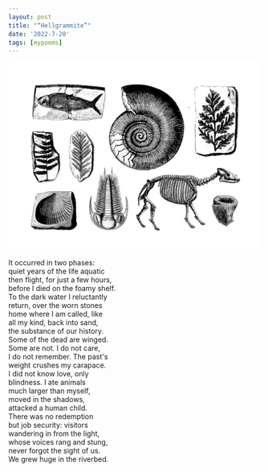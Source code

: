 ```yaml
---
layout: post
title: "“Hellgrammite”"
date: '2022-7-20'
tags: [mypoems]
---
```


![bug](/assets/bug.png)

It occurred in two phases:<br>
quiet years of the life aquatic<br>
then flight, for just a few hours,<br>
before I died on the foamy shelf.<br>
To the dark water I reluctantly<br>
return, over the worn stones<br>
home where I am called, like<br>
all my kind, back into sand,<br>
the substance of our history.<br>
Some of the dead are winged.<br>
Some are not. I do not care,<br>
I do not remember. The past's<br>
weight crushes my carapace.<br>
I did not know love, only<br>
blindness. I ate animals<br>
much larger than myself,<br>
moved in the shadows,<br>
attacked a human child.<br>
There was no redemption<br>
but job security: visitors<br>
wandering in from the light,<br>
whose voices rang and stung,<br>
never forgot the sight of us.<br>
We grew huge in the riverbed.